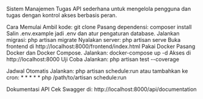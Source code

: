 Sistem Manajemen Tugas
API sederhana untuk mengelola pengguna dan tugas dengan kontrol akses berbasis peran.

Cara Memulai
Ambil kode: git clone <repo-url>
Pasang dependensi: composer install
Salin .env.example jadi .env dan atur pengaturan database.
Jalankan migrasi: php artisan migrate
Nyalakan server: php artisan serve
Buka frontend di http://localhost:8000/frontend/index.html
Pakai Docker
Pasang Docker dan Docker Compose.
Jalankan: docker-compose up -d
Akses di http://localhost:8000
Uji Coba
Jalankan: php artisan test --coverage

Jadwal Otomatis
Jalankan: php artisan schedule:run atau tambahkan ke cron: * * * * * php /path/to/artisan schedule:run

Dokumentasi API
Cek Swagger di: http://localhost:8000/api/documentation
